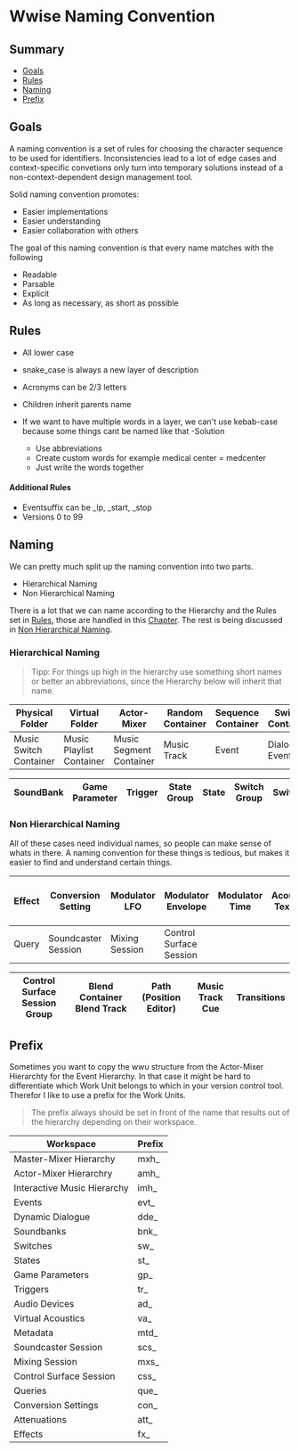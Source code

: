 # Wwise Naming Convention

## Summary 
- [Goals](#goals)
- [Rules](#rules)
- [Naming](#naming)
- [Prefix](#prefix)



## Goals <a name="goals"></a>
A naming convention is a set of rules for choosing the character sequence to be used for identifiers. Inconsistencies lead to a lot of edge cases and context-specific convetions only turn into temporary solutions instead of a non-context-dependent design management tool.

Solid naming convention promotes:
- Easier implementations
- Easier understanding
- Easier collaboration with others

The goal of this naming convention is that every name matches with the following 
- Readable
- Parsable
- Explicit
- As long as necessary, as short as possible



## Rules <a name="rules"></a>
- All lower case
- snake_case is always a new layer of description
- Acronyms can be 2/3 letters
- Children inherit parents name

- If we want to have multiple words in a  layer, we can't use kebab-case because some things cant be named like that 
-Solution
  * Use abbreviations
  * Create custom words for example medical center = medcenter
  * Just write the words together 


#### Additional Rules 
- Eventsuffix can be _lp, _start, _stop
- Versions 0 to 99



## Naming <a name="naming"></a>
We can pretty much split up the naming convention into two parts. 
- Hierarchical Naming
- Non Hierarchical Naming

There is a lot that we can name according to the Hierarchy and the Rules set in [Rules](#rules), those are handled in this [Chapter](#hierarchicalNaming).
The rest is being discussed in [Non Hierarchical Naming](#nonHierarchicalNaming).

### Hierarchical Naming <a name="hierarchicalNaming"></a>

> Tipp: For things up high in the hierarchy use something short names or better an abbreviations, since the Hierarchy below will inherit that name. 

|Physical Folder|Virtual Folder|Actor-Mixer|Random Container|Sequence Container|Switch Container|Blend Container|Sound SFX|Sound Voice|
|--------------|-----------|----------------|------------------|----------------|---------------|---------|-----------|-|
|Music Switch Container|Music Playlist Container|Music Segment Container|Music Track|Event|Dialogue Event|Sound SFX Source|Sound Voice Source|


|SoundBank|Game Parameter|Trigger|State Group|State|Switch Group|Switch|Attenuation|
|---------|--------------|-------|-----------|-----|------------|------|-----------|

### Non Hierarchical Naming
All of these cases need individual names, so people can make sense of whats in there. A naming convention for these things is tedious, but makes it easier to find and understand certain things. 

|Effect|Conversion Setting|Modulator LFO|Modulator Envelope|Modulator Time|Acoustic Texture| Wwise System Output Settings|
|------|------------------|-------------|------------------|--------------|----------------|-----------------------------|
|Query |Soundcaster Session|Mixing Session|Control Surface Session|

|Control Surface Session Group|Blend Container Blend Track |Path (Position Editor)|Music Track Cue|Transitions|
|-----------------------------|----------------------------|----------------------|---------------|-----------|






## Prefix <a name="prefix"></a>
Sometimes you want to copy the wwu structure from the Actor-Mixer Hierarchty for the Event Hierarchy. In that case it might be hard to differentiate which Work Unit belongs to which in your version control tool. Therefor I like to use a prefix for the Work Units. 

>The prefix always should be set in front of the name that results out of the hierarchy depending on their workspace.

| Workspace | Prefix |
| --------- | ------ | 
| Master-Mixer Hierarchy | mxh_ |
| Actor-Mixer Hierarchry | amh_ |
| Interactive Music Hierarchy | imh_ |
| Events | evt_ |
| Dynamic Dialogue | dde_ |
| Soundbanks | bnk_ | 
| Switches | sw_ |
| States | st_ |
| Game Parameters | gp_ |
| Triggers | tr_ | 
| Audio Devices | ad_ | 
| Virtual Acoustics | va_ | 
| Metadata | mtd_ |
| Soundcaster Session | scs_ |
| Mixing Session | mxs_ |
| Control Surface Session | css_ |
| Queries | que_ | 
| Conversion Settings | con_ |
| Attenuations | att_ | 
| Effects | fx_ |

